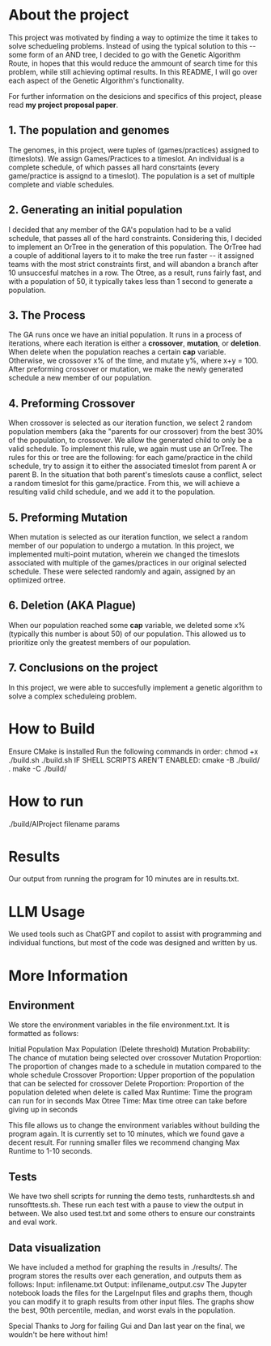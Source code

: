 # About the project
This project was motivated by finding a way to optimize the time it takes to solve schedueling problems. Instead of using the typical solution to this -- 
some form of an AND tree, I decided to go with the Genetic Algorithm Route, in hopes that this would reduce the ammount of search time for this problem,
while still achieving optimal results. In this README, I will go over each aspect of the Genetic Algorithm's functionality.

For further information on the desicions and specifics of this project, please read **my project proposal paper**.
## 1. The population and genomes
The genomes, in this project, were tuples of (games/practices) assigned to (timeslots). We assign Games/Practices to a timeslot. An individual 
is a complete schedule, of which passes all hard consrtaints (every game/practice is assignd to a timeslot). The population is a set of
multiple complete and viable schedules.
## 2. Generating an initial population
I decided that any member of the GA's population had to be a valid schedule, that passes all of the hard constraints. Considering this, I decided to
implement an OrTree in the generation of this population. The OrTree had a couple of additional layers to it to make the tree run faster -- 
it assigned teams with the most strict constraints first, and will abandon a branch after 10 unsuccesful matches in a row. The Otree, as a result, runs 
fairly fast, and with a population of 50, it typically takes less than 1 second to generate a population.
## 3. The Process
The GA runs once we have an initial population. It runs in a process of iterations, where each iteration is either a **crossover**, **mutation**, or **deletion**.
When delete when the population reaches a certain **cap** variable. Otherwise, we crossover x% of the time, and mutate y%, where x+y = 100. After preforming crossover or mutation, we make the newly generated schedule a new member of our population.
## 4. Preforming Crossover
When crossover is selected as our iteration function, we select 2 random population members (aka the "parents for our crossover) from the best 30% of the population, to crossover. We allow the generated child to only be a valid schedule. 
To implement this rule, we again must use an OrTree. The rules for this or tree are the following: for each game/practice in the child schedule, try to assign it to either the associated timeslot from parent A or parent B. In the situation that both parent's timeslots cause a conflict, select a random timeslot for this game/practice. From this, we will achieve a resulting valid child schedule, and we add it to the population.
## 5. Preforming Mutation
When mutation is selected as our iteration function, we select a random member of our population to undergo a mutation. In this project, we implemented multi-point mutation, wherein we changed the timeslots associated
with multiple of the games/practices in our original selected schedule. These were selected randomly and again, assigned by an optimized ortree.
## 6. Deletion (AKA Plague)
When our population reached some **cap** variable, we deleted some x% (typically this number is about 50) of our population. This allowed us to prioritize only the greatest members of our population.

## 7. Conclusions on the project
In this project, we were able to succesfully implement a genetic algorithm to solve a complex scheduleing problem. 

# How to Build
Ensure CMake is installed
Run the following commands in order:
chmod +x ./build.sh
./build.sh
IF SHELL SCRIPTS AREN'T ENABLED:
cmake -B ./build/ .
make -C ./build/

# How to run
./build/AIProject filename params

# Results
Our output from running the program for 10 minutes are in results.txt.

# LLM Usage
We used tools such as ChatGPT and copilot to assist with programming and individual functions, but most of the code was designed and written by us.



# More Information
## Environment
We store the environment variables in the file environment.txt. It is formatted as follows:

Initial Population
Max Population (Delete threshold)
Mutation Probability: The chance of mutation being selected over crossover
Mutation Proportion: The proportion of changes made to a schedule in mutation compared to the whole schedule
Crossover Proportion: Upper proportion of the population that can be selected for crossover
Delete Proportion: Proportion of the population deleted when delete is called
Max Runtime: Time the program can run for in seconds
Max Otree Time: Max time otree can take before giving up in seconds

This file allows us to change the environment variables without building the program again. It is currently set to 10 minutes,
which we found gave a decent result. For running smaller files we recommend changing Max Runtime to 1-10 seconds.

## Tests
We have two shell scripts for running the demo tests, runhardtests.sh and runsofttests.sh. These run each test with a pause to view the output in between.
We also used test.txt and some others to ensure our constraints and eval work.

## Data visualization
We have included a method for graphing the results in ./results/. The program stores the results over each generation, and outputs them as follows:
    Input: infilename.txt     Output: infilename_output.csv
The Jupyter notebook loads the files for the LargeInput files and graphs them, though you can modify it to graph results from other input files.
The graphs show the best, 90th percentile, median, and worst evals in the population.



Special Thanks to Jorg for failing Gui and Dan last year on the final, we wouldn't be here without him!
